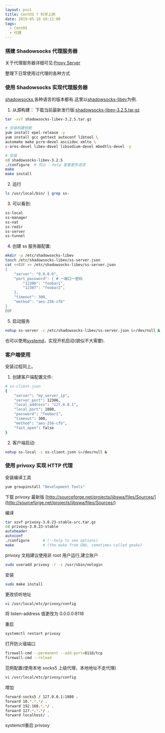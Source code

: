 ```yaml
---
layout: post
title: CentOS 7 科学上网
date: 2019-05-16 10:11:00
tags: 
  - CentOS
  - 代理
---
```


### 搭建 Shadowsocks 代理服务器

关于代理服务器详细可见:[Proxy Server](https://en.wikipedia.org/wiki/Proxy_server)

整理下日常使用过代理的各种方式

### 使用 Shadowsocks 实现代理服务器

[shadowsocks]([https://github.com/shadowsocks]),各种语言的版本都有.这里以[shadowsocks-libev](/)为例.

1. 从源构建：
   下载当前最新发行版:[shadowsocks-libev-3.2.5.tar.gz](https://github.com/shadowsocks/shadowsocks-libev/releases/download/v3.2.5/shadowsocks-libev-3.2.5.tar.gz)

```bash
tar -xvf shadowsocks-libev-3.2.5.tar.gz

# 安装构建依赖
yum install epel-release -y
yum install gcc gettext autoconf libtool \
automake make pcre-devel asciidoc xmlto \
c-ares-devel libev-devel libsodium-devel mbedtls-devel -y

# 安装
cd shadowsocks-libev-3.2.5
./configure  # 可以 --help 查看更多选项
make
make install
```

2. 运行

```bash
ls /usr/local/bin/ | grep ss-
```

3. 可以看到:

```bash
ss-local
ss-manager
ss-nat
ss-redir
ss-server
ss-tunnel
```

4. 创建 ss 服务器配置:

```bash
mkdir -p /etc/shadowsocks-libev
touch /etc/shadowsocks-libev/ss-server.json
cat <<EOF >> /etc/shadowsocks-libev/ss-server.json
{
    "server": "0.0.0.0",
    "port_password": { # 一端口一密码
        "12306": "foobar1",
        "12307": "foobar2",
    },
    "timeout": 300,
    "method": "aes-256-cfb"
}
EOF
```

5. 启动服务

```bash
nohup ss-server -c /etc/shadowsocks-libev/ss-server.json &>/dev/null &
```
也可以使用[systemd](https://www.freedesktop.org/wiki/Software/systemd/)，实现开机启动(貌似不大需要).


### 客户端使用
安装过程同上。
1. 创建客户端配置文件:

```bash
# ss-client.json
{
    "server": "my_server_ip",
    "server_port": 12306,
    "local_address": "127.0.0.1",
    "local_port": 1080,
    "password": "foobar1",
    "timeout": 300,
    "method": "aes-256-cfb",
    "fast_open": false
}
```

2. 客户端启动:

```bash
nohup ss-local -c ss-client.json &>/dev/null &
```

### 使用 privoxy 实现 HTTP 代理

安装编译工具

```bash
yum groupinstall "Development Tools"
```

下载 privoxy 最新版
[http://sourceforge.net/projects/ijbswa/files/Sources/](http://sourceforge.net/projects/ijbswa/files/Sources/)

编译

```bash
tar xzvf privoxy-3.0.23-stable-src.tar.gz
cd privoxy-3.0.23-stable
autoheader
autoconf
./configure      # (--help to see options)
make             # (the make from GNU, sometimes called gmake)
```

privoxy 文档建议使用非 root 用户运行,建立账户

```bash
sudo useradd privoxy -r -s /usr/sbin/nologin
```

安装

```bash
sudo make install
```

更改侦听地址

```bash
vi /usr/local/etc/privoxy/config
```

将 listen-address 值更改为 0.0.0.0:8118

重启

```bash
systemctl restart privoxy
```

打开防火墙端口

```bash
firewall-cmd --permanent --add-port=8118/tcp
firewall-cmd --reload
```

范例配置(使用本地 socks5 上级代理，本地地址不走代理)

```bash
vi /usr/local/etc/privoxy/config
```

增加

```bash
forward-socks5 / 127.0.0.1:1080 .
forward 10.*.*.*/ .
forward 192.168.*.*/ .
forward 127.*.*.*/ .
forward localhost/ .
```
systemctl重启 privoxy
